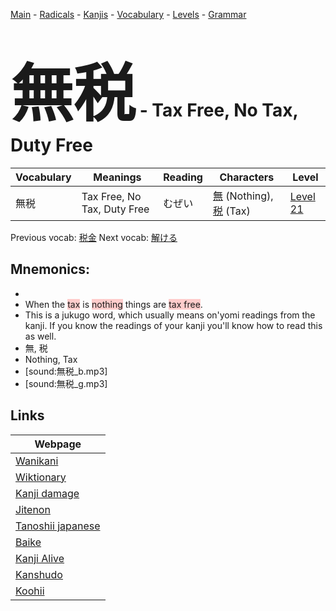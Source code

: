 <style> bigfont {font-size: 100px}</style>
[Main](../README.md) -
[Radicals](../radicals.md) -
[Kanjis](../kanjis.md) -
[Vocabulary](../vocabulary.md) -
[Levels](../levels.md) -
[Grammar](../grammar.md)
# <bigfont> 無税</bigfont> - Tax Free, No Tax, Duty Free 

| Vocabulary | Meanings | Reading | Characters | Level |
| --- | --- | --- | --- | --- |
| 無税 | Tax Free, No Tax, Duty Free | むぜい |  [無](../kanjis/無.md) (Nothing), [税](../kanjis/税.md) (Tax) | [Level 21](../levels/wk_level21.md) |

Previous vocab: [税金](税金.md) Next vocab: [解ける](解ける.md) 

## Mnemonics:

* 
* When the <span style="background-color:#ffcccb"> tax</span> is <span style="background-color:#ffcccb"> nothing</span> things are <span style="background-color:#ffcccb"> tax free</span>.
* This is a jukugo word, which usually means on'yomi readings from the kanji. If you know the readings of your kanji you'll know how to read this as well.
* 無, 税
* Nothing, Tax
* [sound:無税_b.mp3]
* [sound:無税_g.mp3]


## Links 

| Webpage |
| --- |
| [Wanikani          ](https://www.wanikani.com/kanji/無税) |
| [Wiktionary        ](https://en.wiktionary.org/wiki/無税) |
| [Kanji damage      ](http://www.kanjidamage.com/kanji/search?utf8=✓&q=無税) |
| [Jitenon           ](https://jitenon.com/kanji/無税) |
| [Tanoshii japanese ](https://www.tanoshiijapanese.com/dictionary/kanji.cfm?k=無税) |
| [Baike             ](https://baike.baidu.com/item/無税) |
| [Kanji Alive       ](https://app.kanjialive.com/無税) |
| [Kanshudo          ](https://www.kanshudo.com/searchmn?q=無税) |
| [Koohii            ](https://kanji.koohii.com/study/kanji/無税) |
